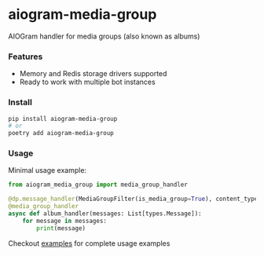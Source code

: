# aiogram-media-group

AIOGram handler for media groups (also known as albums)

### Features

- Memory and Redis storage drivers supported
- Ready to work with multiple bot instances

### Install

```bash
pip install aiogram-media-group
# or
poetry add aiogram-media-group
```

### Usage

Minimal usage example:

```python
from aiogram_media_group import media_group_handler

@dp.message_handler(MediaGroupFilter(is_media_group=True), content_types=ContentType.PHOTO)
@media_group_handler
async def album_handler(messages: List[types.Message]):
    for message in messages:
        print(message)
```

Checkout [examples](https://github.com/deptyped/aiogram-media-group/blob/main/examples) for complete usage examples
